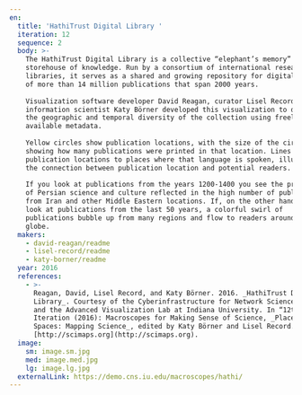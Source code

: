 ```yaml
---
en:
  title: 'HathiTrust Digital Library '
  iteration: 12
  sequence: 2
  body: >-
    The HathiTrust Digital Library is a collective “elephant’s memory” or
    storehouse of knowledge. Run by a consortium of international research
    libraries, it serves as a shared and growing repository for digital copies
    of more than 14 million publications that span 2000 years.  
      
    Visualization software developer David Reagan, curator Lisel Record, and
    information scientist Katy Bӧrner developed this visualization to delve into
    the geographic and temporal diversity of the collection using freely
    available metadata.  
      
    Yellow circles show publication locations, with the size of the circle
    showing how many publications were printed in that location. Lines connect
    publication locations to places where that language is spoken, illustrating
    the connection between publication location and potential readers.  
      
    If you look at publications from the years 1200-1400 you see the prominence
    of Persian science and culture reflected in the high number of publications
    from Iran and other Middle Eastern locations. If, on the other hand, you
    look at publications from the last 50 years, a colorful swirl of
    publications bubble up from many regions and flow to readers around the
    globe.
  makers:
    - david-reagan/readme
    - lisel-record/readme
    - katy-borner/readme
  year: 2016
  references:
    - >-
      Reagan, David, Lisel Record, and Katy Börner. 2016. _HathiTrust Digital
      Library_. Courtesy of the Cyberinfrastructure for Network Science Center
      and the Advanced Visualization Lab at Indiana University. In “12th
      Iteration (2016): Macroscopes for Making Sense of Science, _Places &
      Spaces: Mapping Science_, edited by Katy Börner and Lisel Record.
      [http://scimaps.org](http://scimaps.org).
  image:
    sm: image.sm.jpg
    med: image.med.jpg
    lg: image.lg.jpg
  externalLink: https://demo.cns.iu.edu/macroscopes/hathi/
---
```

